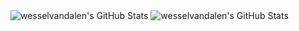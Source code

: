 <img src="https://streak-stats.demolab.com?user=wesselvandalen&theme=default&hide_border=true" alt="wesselvandalen's GitHub Stats" />

<img src="https://github-readme-stats.vercel.app/api/top-langs/?username=wesselvandalen&theme=default&show_icons=true&hide_border=true&layout=compact" alt="wesselvandalen's GitHub Stats"/>
